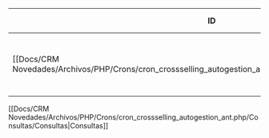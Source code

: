 | ID<br>                                                                                                 | Tipo   | Archivo Origen                                                                                                                 | Modulo Funcional         | Base de Datos    | Tablas Afectadas | Joins | Objetivo                                                         | Impacto   | Observacion |
| ------------------------------------------------------------------------------------------------------ | ------ | ------------------------------------------------------------------------------------------------------------------------------ | ------------------------ | ---------------- | ---------------- | ----- | ---------------------------------------------------------------- | --------- | ----------- |
| [[Docs/CRM Novedades/Archivos/PHP/Crons/cron_crossselling_autogestion_ant.php/Consultas/INSERT/Q001\|Q001]] | INSERT | [[Docs/CRM Novedades/Archivos/PHP/Crons/cron_crossselling_autogestion_ant.php/Consultas/Consultas\|cron_crossselling_auto_ant.php]] | Asignación Cross Selling | gyssrl_novedades | sw_operaciones   | -     | Insertar nuevas operaciones asignadas a vendedores seleccionados | Escritura |             |

[[Docs/CRM Novedades/Archivos/PHP/Crons/cron_crossselling_autogestion_ant.php/Consultas/Consultas|Consultas]]